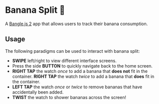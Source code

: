 # Banana Split 🍌

A [Bangle.js 2](https://www.espruino.com/Bangle.js2) app that allows users to track their banana consumption.

## Usage

The following paradigms can be used to interact with banana split:

- **SWIPE** left/right to view different interface screens.
- Press the side **BUTTON** to quickly navigate back to the home screen.
- **RIGHT TAP** the watch _once_ to add a banana that **does not** fit in the container. **RIGHT TAP** the watch _twice_ to add a banana that **does** fit in the container.
- **LEFT TAP** the watch _once_ or _twice_ to remove bananas that have accidentally been added.
- **TWIST** the watch to shower bananas across the screen!
